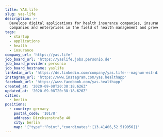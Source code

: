 ```yaml
---
title: YAS.life
slug: yas-life
description: >-
  Develops digital applications for health insurance companies, insurance
  companies and enterprises in the field of health management and prevention
tags:
  - startup
  - applications
  - health
  - insurance
company_url: 'https://yas.life'
job_board_url: 'https://yaslife.jobs.personio.de'
job_board_provider: personio
job_board_hostname: yaslife
linkedin_url: 'https://de.linkedin.com/company/yas.life---magnum-est-digital-health-gmbh'
instagram_url: 'https://www.instagram.com/yas.healthapp'
facebook_url: 'https://www.facebook.com/yas.healthapp'
created_at: '2020-09-08T20:38:18.626Z'
updated_at: '2020-09-08T20:38:18.626Z'
cities:
  - berlin
positions:
  - country: germany
    postal_code: '10178'
    address: Dircksenstraße 40
    city: berlin
    map: '{"type":"Point","coordinates":[13.41406,52.519956]}'
---
```


